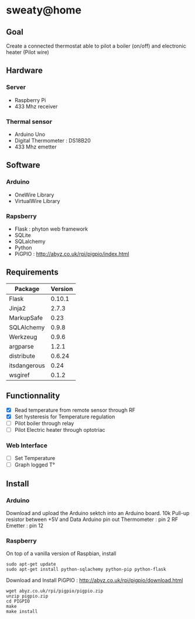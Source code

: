 sweaty@home
==============

Goal
----
Create a connected thermostat able to pilot a boiler (on/off) and electronic heater (Pilot wire)

Hardware
--------
### Server
- Raspberry Pi
- 433 Mhz receiver

### Thermal sensor
- Arduino Uno
- Digital Thermometer : DS18B20
- 433 Mhz emetter

Software
--------
### Arduino
- OneWire Library
- VirtualWire Library

### Rapsberry
- Flask : phyton web framework
- SQLite
- SQLalchemy
- Python
- PiGPIO : http://abyz.co.uk/rpi/pigpio/index.html

Requirements
------------
Package      | Version
-------------|---------
Flask        | 0.10.1
Jinja2       | 2.7.3
MarkupSafe   | 0.23
SQLAlchemy   | 0.9.8
Werkzeug     | 0.9.6
argparse     | 1.2.1
distribute   | 0.6.24
itsdangerous | 0.24
wsgiref      | 0.1.2


Functionnality
--------------
- [x] Read temperature from remote sensor through RF
- [x] Set hysteresis for Temperature regulation
- [ ] Pilot boiler through relay
- [ ] Pilot Electric heater through optotriac

### Web Interface
- [ ] Set Temperature
- [ ] Graph logged T°

Install
-------
### Arduino
Download and upload the Arduino sektch into an Arduino board.
10k Pull-up resistor between +5V and Data
Arduino pin out
Thermometer : pin 2
RF Emetter : pin 12

### Raspberry
On top of a vanilla version of Raspbian, install
```
sudo apt-get update
sudo apt-get install python-sqlachemy python-pip python-flask
```
Download and Install PiGPIO : http://abyz.co.uk/rpi/pigpio/download.html
```
wget abyz.co.uk/rpi/pigpio/pigpio.zip
unzip pigpio.zip
cd PIGPIO
make
make install
```
